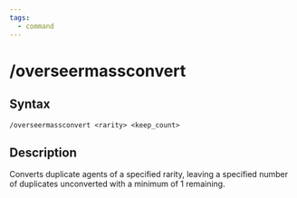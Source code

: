 ```yaml
---
tags:
  - command
---
```


# /overseermassconvert

## Syntax

<!--cmd-syntax-start-->
```eqcommand
/overseermassconvert <rarity> <keep_count>
```
<!--cmd-syntax-end-->

## Description

<!--cmd-desc-start-->
Converts duplicate agents of a specified rarity, leaving a specified number of duplicates unconverted with a minimum of 1 remaining.
<!--cmd-desc-end-->